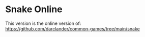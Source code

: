 # Snake Online
This version is the online version of: https://github.com/darclander/common-games/tree/main/snake
